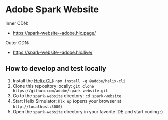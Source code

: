 # Adobe Spark Website

Inner CDN:
- https://spark-website--adobe.hlx.page/

Outer CDN:
- https://spark-website--adobe.hlx.live/

## How to develop and test locally

1. Install the [Helix CLI](https://github.com/adobe/helix-cli): `npm install -g @adobe/helix-cli`
1. Clone this repository locally: `git clone https://github.com/adobe/spark-website.git`
1. Go to the `spark-website` directory: `cd spark-website`
1. Start Helix Simulator: `hlx up` (opens your browser at `http://localhost:3000`)
1. Open the `spark-website` directory in your favorite IDE and start coding :)


